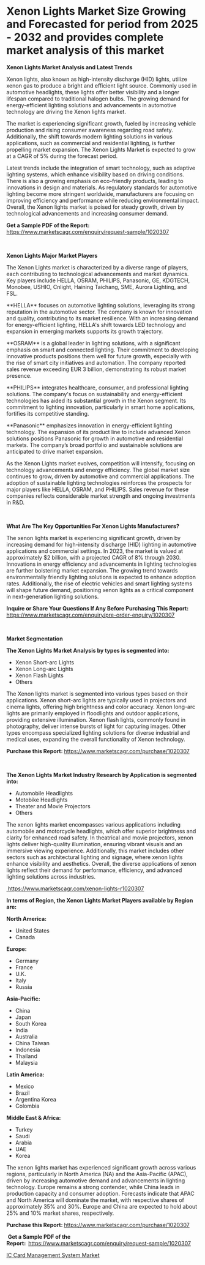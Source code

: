<p><h1>Xenon Lights Market Size Growing and Forecasted for period from 2025 - 2032 and provides complete market analysis of this market</h1></p><p><strong>Xenon Lights Market Analysis and Latest Trends</strong></p>
<p><p>Xenon lights, also known as high-intensity discharge (HID) lights, utilize xenon gas to produce a bright and efficient light source. Commonly used in automotive headlights, these lights offer better visibility and a longer lifespan compared to traditional halogen bulbs. The growing demand for energy-efficient lighting solutions and advancements in automotive technology are driving the Xenon lights market.</p><p>The market is experiencing significant growth, fueled by increasing vehicle production and rising consumer awareness regarding road safety. Additionally, the shift towards modern lighting solutions in various applications, such as commercial and residential lighting, is further propelling market expansion. The Xenon Lights Market is expected to grow at a CAGR of 5% during the forecast period. </p><p>Latest trends include the integration of smart technology, such as adaptive lighting systems, which enhance visibility based on driving conditions. There is also a growing emphasis on eco-friendly products, leading to innovations in design and materials. As regulatory standards for automotive lighting become more stringent worldwide, manufacturers are focusing on improving efficiency and performance while reducing environmental impact. Overall, the Xenon lights market is poised for steady growth, driven by technological advancements and increasing consumer demand.</p></p>
<p><strong>Get a Sample PDF of the Report:&nbsp;</strong> <a href="https://www.marketscagr.com/enquiry/request-sample/1020307?utm_campaign=1869&utm_medium=2&utm_source=Github&utm_content=ia&utm_term=12022025&utm_id=xenon-lights">https://www.marketscagr.com/enquiry/request-sample/1020307</a></p>
<p>&nbsp;</p>
<p><strong>Xenon Lights Major Market Players</strong></p>
<p><p>The Xenon Lights market is characterized by a diverse range of players, each contributing to technological advancements and market dynamics. Key players include HELLA, OSRAM, PHILIPS, Panasonic, GE, KDGTECH, Monobee, USHIO, Cnlight, Haining Taichang, SME, Aurora Lighting, and FSL.</p><p>**HELLA** focuses on automotive lighting solutions, leveraging its strong reputation in the automotive sector. The company is known for innovation and quality, contributing to its market resilience. With an increasing demand for energy-efficient lighting, HELLA's shift towards LED technology and expansion in emerging markets supports its growth trajectory.</p><p>**OSRAM** is a global leader in lighting solutions, with a significant emphasis on smart and connected lighting. Their commitment to developing innovative products positions them well for future growth, especially with the rise of smart city initiatives and automation. The company reported sales revenue exceeding EUR 3 billion, demonstrating its robust market presence.</p><p>**PHILIPS** integrates healthcare, consumer, and professional lighting solutions. The company's focus on sustainability and energy-efficient technologies has aided its substantial growth in the Xenon segment. Its commitment to lighting innovation, particularly in smart home applications, fortifies its competitive standing.</p><p>**Panasonic** emphasizes innovation in energy-efficient lighting technology. The expansion of its product line to include advanced Xenon solutions positions Panasonic for growth in automotive and residential markets. The company’s broad portfolio and sustainable solutions are anticipated to drive market expansion.</p><p>As the Xenon Lights market evolves, competition will intensify, focusing on technology advancements and energy efficiency. The global market size continues to grow, driven by automotive and commercial applications. The adoption of sustainable lighting technologies reinforces the prospects for major players like HELLA, OSRAM, and PHILIPS. Sales revenue for these companies reflects considerable market strength and ongoing investments in R&D.</p></p>
<p>&nbsp;</p>
<p><strong>What Are The Key Opportunities For Xenon Lights Manufacturers?</strong></p>
<p><p>The xenon lights market is experiencing significant growth, driven by increasing demand for high-intensity discharge (HID) lighting in automotive applications and commercial settings. In 2023, the market is valued at approximately $2 billion, with a projected CAGR of 8% through 2030. Innovations in energy efficiency and advancements in lighting technologies are further bolstering market expansion. The growing trend towards environmentally friendly lighting solutions is expected to enhance adoption rates. Additionally, the rise of electric vehicles and smart lighting systems will shape future demand, positioning xenon lights as a critical component in next-generation lighting solutions.</p></p>
<p><strong>Inquire or Share Your Questions If Any Before Purchasing This Report:</strong> <a href="https://www.marketscagr.com/enquiry/pre-order-enquiry/1020307?utm_campaign=1869&utm_medium=2&utm_source=Github&utm_content=ia&utm_term=12022025&utm_id=xenon-lights">https://www.marketscagr.com/enquiry/pre-order-enquiry/1020307</a></p>
<p>&nbsp;</p>
<p><strong>Market Segmentation</strong></p>
<p><strong>The Xenon Lights Market Analysis by types is segmented into:</strong></p>
<p><ul><li>Xenon Short-arc Lights</li><li>Xenon Long-arc Lights</li><li>Xenon Flash Lights</li><li>Others</li></ul></p>
<p><p>The Xenon lights market is segmented into various types based on their applications. Xenon short-arc lights are typically used in projectors and cinema lights, offering high brightness and color accuracy. Xenon long-arc lights are primarily employed in floodlights and outdoor applications, providing extensive illumination. Xenon flash lights, commonly found in photography, deliver intense bursts of light for capturing images. Other types encompass specialized lighting solutions for diverse industrial and medical uses, expanding the overall functionality of Xenon technology.</p></p>
<p><strong>Purchase this Report:&nbsp;</strong><a href="https://www.marketscagr.com/purchase/1020307?utm_campaign=1869&utm_medium=2&utm_source=Github&utm_content=ia&utm_term=12022025&utm_id=xenon-lights">https://www.marketscagr.com/purchase/1020307</a></p>
<p>&nbsp;</p>
<p><strong>The Xenon Lights Market Industry Research by Application is segmented into:</strong></p>
<p><ul><li>Automobile Headlights</li><li>Motobike Headlights</li><li>Theater and Movie Projectors</li><li>Others</li></ul></p>
<p><p>The xenon lights market encompasses various applications including automobile and motorcycle headlights, which offer superior brightness and clarity for enhanced road safety. In theatrical and movie projectors, xenon lights deliver high-quality illumination, ensuring vibrant visuals and an immersive viewing experience. Additionally, this market includes other sectors such as architectural lighting and signage, where xenon lights enhance visibility and aesthetics. Overall, the diverse applications of xenon lights reflect their demand for performance, efficiency, and advanced lighting solutions across industries.</p></p>
<p><a href="https://www.marketscagr.com/xenon-lights-r1020307?utm_campaign=1869&utm_medium=2&utm_source=Github&utm_content=ia&utm_term=12022025&utm_id=xenon-lights">&nbsp;https://www.marketscagr.com/xenon-lights-r1020307</a></p>
<p><strong>In terms of Region, the Xenon Lights Market Players available by Region are:</strong></p>
<p>
    <p> <strong> North America: </strong>
        <ul>
            <li>United States</li>
            <li>Canada</li>
        </ul>
        </p> 
    <p> <strong> Europe: </strong>
        <ul>
            <li>Germany</li>
            <li>France</li>
            <li>U.K.</li>
            <li>Italy</li>
            <li>Russia</li>
        </ul>
        </p> 
    <p> <strong> Asia-Pacific: </strong>
        <ul>
            <li>China</li>
            <li>Japan</li>
            <li>South Korea</li>
            <li>India</li>
            <li>Australia</li>
            <li>China Taiwan</li>
            <li>Indonesia</li>
            <li>Thailand</li>
            <li>Malaysia</li>
        </ul>
        </p> 
    <p> <strong> Latin America: </strong>
        <ul>
            <li>Mexico</li>
            <li>Brazil</li>
            <li>Argentina Korea</li>
            <li>Colombia</li>
        </ul>
        </p> 
    <p> <strong> Middle East & Africa: </strong>
        <ul>
            <li>Turkey</li>
            <li>Saudi</li>
            <li>Arabia</li>
            <li>UAE</li>
            <li>Korea</li>
        </ul>
    </p>
    </p>
<p><p>The xenon lights market has experienced significant growth across various regions, particularly in North America (NA) and the Asia-Pacific (APAC), driven by increasing automotive demand and advancements in lighting technology. Europe remains a strong contender, while China leads in production capacity and consumer adoption. Forecasts indicate that APAC and North America will dominate the market, with respective shares of approximately 35% and 30%. Europe and China are expected to hold about 25% and 10% market shares, respectively.</p></p>
<p><strong>Purchase this Report: </strong><a href="https://www.marketscagr.com/purchase/1020307?utm_campaign=1869&utm_medium=2&utm_source=Github&utm_content=ia&utm_term=12022025&utm_id=xenon-lights">https://www.marketscagr.com/purchase/1020307</a></p>
<p>&nbsp;<strong>Get a Sample PDF of the Report:&nbsp;&nbsp;</strong><a href="https://www.marketscagr.com/enquiry/request-sample/1020307?utm_campaign=1869&utm_medium=2&utm_source=Github&utm_content=ia&utm_term=12022025&utm_id=xenon-lights">https://www.marketscagr.com/enquiry/request-sample/1020307</a></p>
<p><strong></strong></p>
<p><p><a href="https://github.com/provorikovar/Market-Research-Report-List-7/blob/main/ic-card-management-system-market.md?utm_campaign=1869&utm_medium=2&utm_source=Github&utm_content=ia&utm_term=12022025&utm_id=xenon-lights">IC Card Management System Market</a></p></p>